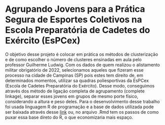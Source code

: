 # Agrupando Jovens para a Prática Segura de Esportes Coletivos na Escola Preparatória de Cadetes do Exército (EsPCex)

O objetivo desse projeto é colocar em prática os métodos de clusterização e de como escolher o número de clusteres ensinadas em aula pelo professor Guilherme Ludwig. 
Com os dados de quem realizou o alistamento militar obrigatório de 2022, selecionamos aqueles que fizeram esse processo na cidade de Campinas (SP) pois estes tem direito de, em determinados momentos, utilizar sa quadras poliesportivas da EsPCex (Escola de Cadetes Preparatória do Exército).
Desse modo, conseguimos através dos método de ligação completa de agrupamento (complete linkage), separar esses jovens em grupos de mesmo porte físico, considerando a altura e peso deles.
Para o desenvolvimento desse trabalho foi usada linguagem R de programação e a base de dados utilizada pode ser baixada através desse [link](https://dadosabertos.eb.mil.br/arquivos/sermil/sermil2022.csv) ou, no arquivo .Rmd tem os passos de como puxar essa base direto do R, o que economizaria mais espaço.


  
